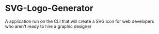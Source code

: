# SVG-Logo-Generator
A application run on the CLI that will create a SVG icon for web developers who aren't ready to hire a graphic designer
